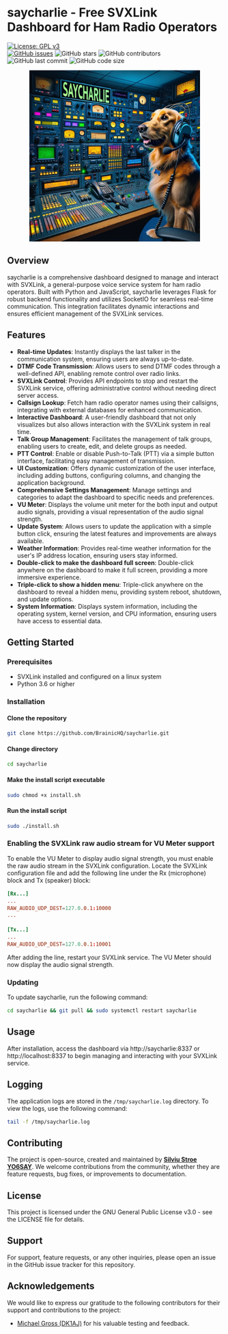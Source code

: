 # saycharlie - Free SVXLink Dashboard for Ham Radio Operators

[![License: GPL v3](https://img.shields.io/badge/License-GPLv3-blue.svg)](https://www.gnu.org/licenses/gpl-3.0)  
[![GitHub issues](https://img.shields.io/github/issues/BrainicHQ/saycharlie)](https://https://github.com/BrainicHQ/saycharlie/issues)
![GitHub stars](https://img.shields.io/github/stars/BrainicHQ/saycharlie)
![GitHub contributors](https://img.shields.io/github/contributors/BrainicHQ/saycharlie)
![GitHub last commit](https://img.shields.io/github/last-commit/BrainicHQ/saycharlie)
![GitHub code size](https://img.shields.io/github/languages/code-size/BrainicHQ/saycharlie)


<p align="center">
  <img src="/saycharlie-dashboard.jpg" width="400">
</p>

## Overview

saycharlie is a comprehensive dashboard designed to manage and interact with SVXLink, a general-purpose voice service
system for ham radio operators. Built with Python and JavaScript, saycharlie leverages Flask for robust backend
functionality and utilizes SocketIO for seamless real-time communication. This integration facilitates dynamic
interactions and ensures efficient management of the SVXLink services.

## Features

- **Real-time Updates**: Instantly displays the last talker in the communication system, ensuring users are always
  up-to-date.
- **DTMF Code Transmission**: Allows users to send DTMF codes through a well-defined API, enabling remote control over
  radio links.
- **SVXLink Control**: Provides API endpoints to stop and restart the SVXLink service, offering administrative control
  without needing direct server access.
- **Callsign Lookup**: Fetch ham radio operator names using their callsigns, integrating with external databases for
  enhanced communication.
- **Interactive Dashboard**: A user-friendly dashboard that not only visualizes but also allows interaction with the
  SVXLink system in real time.
- **Talk Group Management**: Facilitates the management of talk groups, enabling users to create, edit, and delete
  groups as needed.
- **PTT Control**: Enable or disable Push-to-Talk (PTT) via a simple button interface, facilitating easy management of
  transmission.
- **UI Customization**: Offers dynamic customization of the user interface, including adding buttons, configuring
  columns, and changing the application background.
- **Comprehensive Settings Management**: Manage settings and categories to adapt the dashboard to specific needs and
  preferences.
- **VU Meter**: Displays the volume unit meter for the both input and output audio signals, providing a visual
  representation of the audio signal strength.
- **Update System**: Allows users to update the application with a simple button click, ensuring the latest features and
  improvements are always available.
- **Weather Information**: Provides real-time weather information for the user's IP address location, ensuring users
  stay informed.
- **Double-click to make the dashboard full screen**: Double-click anywhere on the dashboard to make it full screen,
  providing a more immersive experience.
- **Triple-click to show a hidden menu**: Triple-click anywhere on the dashboard to reveal a hidden menu, providing
  system reboot, shutdown, and update options.
- **System Information**: Displays system information, including the operating system, kernel version, and CPU
  information, ensuring users have access to essential data.

## Getting Started

### Prerequisites

- SVXLink installed and configured on a linux system
- Python 3.6 or higher

### Installation

#### Clone the repository

```bash
git clone https://github.com/BrainicHQ/saycharlie.git
```

#### Change directory

```bash
cd saycharlie
```

#### Make the install script executable

```bash
sudo chmod +x install.sh
```

#### Run the install script

```bash
sudo ./install.sh
```

### Enabling the SVXLink raw audio stream for VU Meter support

To enable the VU Meter to display audio signal strength, you must enable the raw audio stream in the SVXLink
configuration. Locate the SVXLink configuration file and add the following line under the Rx (microphone) block and Tx
(speaker) block:

```conf
[Rx...]
...
RAW_AUDIO_UDP_DEST=127.0.0.1:10000
...

[Tx...]
...
RAW_AUDIO_UDP_DEST=127.0.0.1:10001
```

After adding the line, restart your SVXLink service. The VU Meter should now display the audio signal strength.

### Updating

To update saycharlie, run the following command:

```bash
cd saycharlie && git pull && sudo systemctl restart saycharlie
```

## Usage

After installation, access the dashboard via http://saycharlie:8337 or http://localhost:8337 to begin managing and
interacting with your SVXLink service.

## Logging

The application logs are stored in the `/tmp/saycharlie.log` directory. To view the logs, use the following command:

```bash
tail -f /tmp/saycharlie.log
```

## Contributing

The project is open-source, created and maintained by [**Silviu Stroe YO6SAY**](https://brainic.io/?utm=saycharliegit).
We welcome contributions from the community, whether they are feature requests, bug fixes, or improvements to
documentation.

## License

This project is licensed under the GNU General Public License v3.0 - see the LICENSE file for details.

## Support

For support, feature requests, or any other inquiries, please open an issue in the GitHub issue tracker for this
repository.

## Acknowledgements

We would like to express our gratitude to the following contributors for their support and contributions to the project:

- [Michael Gross (DK1AJ)](https://www.qrz.com/db/DK1AJ) for his valuable testing and feedback.